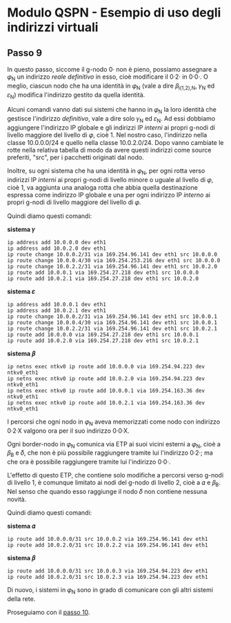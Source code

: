 # Modulo QSPN - Esempio di uso degli indirizzi virtuali

## Passo 9

In questo passo, siccome il g-nodo 0· non è pieno, possiamo assegnare a 𝜑<sub>N</sub> un indirizzo *reale* *definitivo*
in esso, cioè modificare il 0·2· in 0·0·. O meglio, ciascun nodo che ha una identità in 𝜑<sub>N</sub> (vale a
dire 𝛽<sub>i(1,2),N</sub>, 𝛾<sub>N</sub> ed 𝜀<sub>N</sub>) modifica l'indirizzo gestito da quella identità.

Alcuni comandi vanno dati sui sistemi che hanno in 𝜑<sub>N</sub> la loro identità che gestisce l'indirizzo *definitivo*,
vale a dire solo 𝛾<sub>N</sub> ed 𝜀<sub>N</sub>. Ad essi dobbiamo aggiungere l'indirizzo IP globale e gli indirizzi IP
*interni* ai propri g-nodi di livello maggiore del livello di 𝜑, cioè 1. Nel nostro caso, l'indirizzo nella
classe 10.0.0.0/24 e quello nella classe 10.0.2.0/24. Dopo vanno cambiate le rotte nella relativa tabella di modo
da avere questi indirizzi come source preferiti, "src", per i pacchetti originati dal nodo.

Inoltre, su ogni sistema che ha una identità in 𝜑<sub>N</sub>, per ogni rotta verso indirizzi IP *interni* ai propri
g-nodi di livello minore o uguale al livello di 𝜑, cioè 1, va aggiunta una analoga rotta che abbia quella destinazione
espressa come indirizzo IP globale e una per ogni indirizzo IP *interno* ai propri g-nodi di livello maggiore del livello di 𝜑.

Quindi diamo questi comandi:

**sistema 𝛾**
```
ip address add 10.0.0.0 dev eth1
ip address add 10.0.2.0 dev eth1
ip route change 10.0.0.2/31 via 169.254.96.141 dev eth1 src 10.0.0.0
ip route change 10.0.0.4/30 via 169.254.253.216 dev eth1 src 10.0.0.0
ip route change 10.0.2.2/31 via 169.254.96.141 dev eth1 src 10.0.2.0
ip route add 10.0.0.1 via 169.254.27.218 dev eth1 src 10.0.0.0
ip route add 10.0.2.1 via 169.254.27.218 dev eth1 src 10.0.2.0
```
**sistema 𝜀**
```
ip address add 10.0.0.1 dev eth1
ip address add 10.0.2.1 dev eth1
ip route change 10.0.0.2/31 via 169.254.96.141 dev eth1 src 10.0.0.1
ip route change 10.0.0.4/30 via 169.254.96.141 dev eth1 src 10.0.0.1
ip route change 10.0.2.2/31 via 169.254.96.141 dev eth1 src 10.0.2.1
ip route add 10.0.0.0 via 169.254.27.218 dev eth1 src 10.0.0.1
ip route add 10.0.2.0 via 169.254.27.218 dev eth1 src 10.0.2.1
```
**sistema 𝛽**
```
ip netns exec ntkv0 ip route add 10.0.0.0 via 169.254.94.223 dev ntkv0_eth1
ip netns exec ntkv0 ip route add 10.0.2.0 via 169.254.94.223 dev ntkv0_eth1
ip netns exec ntkv0 ip route add 10.0.0.1 via 169.254.163.36 dev ntkv0_eth1
ip netns exec ntkv0 ip route add 10.0.2.1 via 169.254.163.36 dev ntkv0_eth1
```

I percorsi che ogni nodo in 𝜑<sub>N</sub> aveva memorizzati come nodo con indirizzo 0·2·X valgono
ora per il suo indirizzo 0·0·X.

Ogni border-nodo in 𝜑<sub>N</sub> comunica via ETP ai suoi vicini esterni a 𝜑<sub>N</sub>, cioè
a 𝛽<sub>B</sub> e 𝛿, che non è più possibile raggiungere tramite lui l'indirizzo 0·2·; ma che ora
è possibile raggiungere tramite lui l'indirizzo 0·0·.

L'effetto di questo ETP, che contiene solo modifiche a percorsi verso g-nodi di livello 1, è comunque
limitato ai nodi del g-nodo di livello 2, cioè a  𝛼 e 𝛽<sub>B</sub>. Nel senso che quando esso raggiunge
il nodo 𝛿 non contiene nessuna novità.

Quindi diamo questi comandi:

**sistema 𝛼**
```
ip route add 10.0.0.0/31 src 10.0.0.2 via 169.254.96.141 dev eth1
ip route add 10.0.2.0/31 src 10.0.2.2 via 169.254.96.141 dev eth1
```
**sistema 𝛽**
```
ip route add 10.0.0.0/31 src 10.0.0.3 via 169.254.94.223 dev eth1
ip route add 10.0.2.0/31 src 10.0.2.3 via 169.254.94.223 dev eth1
```

Di nuovo, i sistemi in 𝜑<sub>N</sub> sono in grado di comunicare con gli altri sistemi della rete.

Proseguiamo con il [passo 10](Step10.md).

